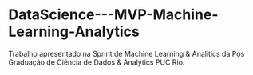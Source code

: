 # DataScience---MVP-Machine-Learning-Analytics
Trabalho apresentado na Sprint de Machine Learning &amp; Analitics da Pós Graduação de Ciência de Dados &amp; Analytics PUC Rio. 
